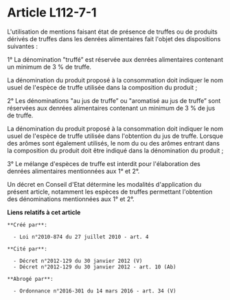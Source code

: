 # Article L112-7-1

L'utilisation de mentions faisant état de présence de truffes ou de produits dérivés de truffes dans les denrées alimentaires
fait l'objet des dispositions suivantes :

1° La dénomination "truffé” est réservée aux denrées alimentaires contenant un minimum de 3 % de truffe.

La dénomination du produit proposé à la consommation doit indiquer le nom usuel de l'espèce de truffe utilisée dans la
composition du produit ;

2° Les dénominations "au jus de truffe” ou "aromatisé au jus de truffe” sont réservées aux denrées alimentaires contenant un
minimum de 3 % de jus de truffe.

La dénomination du produit proposé à la consommation doit indiquer le nom usuel de l'espèce de truffe utilisée dans
l'obtention du jus de truffe. Lorsque des arômes sont également utilisés, le nom du ou des arômes entrant dans la composition
du produit doit être indiqué dans la dénomination du produit ;

3° Le mélange d'espèces de truffe est interdit pour l'élaboration des denrées alimentaires mentionnées aux 1° et 2°.

Un décret en Conseil d'Etat détermine les modalités d'application du présent article, notamment les espèces de truffes
permettant l'obtention des dénominations mentionnées aux 1° et 2°.

**Liens relatifs à cet article**

	**Créé par**:

	  - Loi n°2010-874 du 27 juillet 2010 - art. 4

	**Cité par**:

	  - Décret n°2012-129 du 30 janvier 2012 (V)
	  - Décret n°2012-129 du 30 janvier 2012 - art. 10 (Ab)

	**Abrogé par**:

	  - Ordonnance n°2016-301 du 14 mars 2016 - art. 34 (V)
